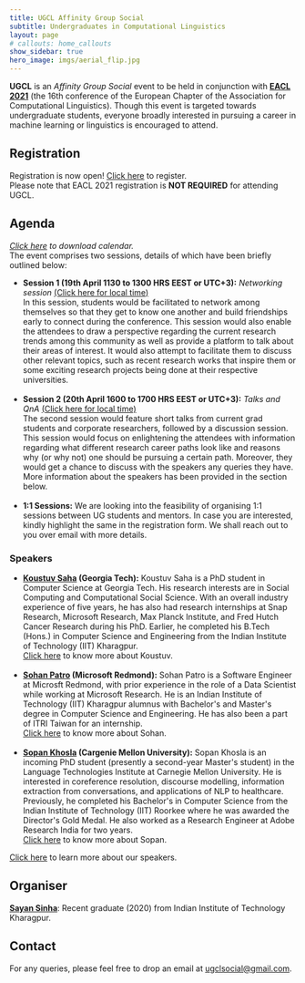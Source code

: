 ```yaml
---
title: UGCL Affinity Group Social
subtitle: Undergraduates in Computational Linguistics
layout: page
# callouts: home_callouts
show_sidebar: true
hero_image: imgs/aerial_flip.jpg
---
```


**UGCL** is an _Affinity Group Social_ event to be held in conjunction with <a href="https://2021.eacl.org/program/diversity/" target="_blank"><b>EACL 2021</b></a> (the 16th conference of the European Chapter of the Association for Computational Linguistics). Though this event is targeted towards undergraduate students, everyone broadly interested in pursuing a career in machine learning or linguistics is encouraged to attend.

## Registration
Registration is now open! <a href="https://docs.google.com/forms/d/e/1FAIpQLSeZ3jIU4g0hwQ1WR8AQT92_y6S5szqXl-RvcItzYtaDW6-ERA/viewform" target="_blank">Click here</a> to register.  
Please note that EACL 2021 registration is **NOT REQUIRED** for attending UGCL.

## Agenda
<i><a href="https://americast.github.io/ugcl.ics" target="_blank" download>Click here</a> to download calendar.</i>  
The event comprises two sessions, details of which have been briefly outlined below:

* **Session 1 (19th April 1130 to 1300 HRS EEST or UTC+3):** _Networking session_ <a href="https://www.timeanddate.com/worldclock/fixedtime.html?msg=UGCL+Session+1&iso=20210419T1130&p1=367&ah=1&am=30" target="_blank">(Click here for local time)</a>  
In this session, students would be facilitated to network among themselves so that they get to know one another and build friendships early to connect during the conference. This session would also enable the attendees to draw a perspective regarding the current research trends among this community as well as provide a platform to talk about their areas of interest. It would also attempt to facilitate them to discuss other relevant topics, such as recent research works that inspire them or some exciting research projects being done at their respective universities.  
&nbsp;  
* **Session 2 (20th April 1600 to 1700 HRS EEST or UTC+3):** _Talks and QnA_ <a href="https://www.timeanddate.com/worldclock/fixedtime.html?msg=UGCL+Session+2&iso=20210420T16&p1=367&ah=1" target="_blank">(Click here for local time)</a>  
The second session would feature short talks from current grad students and corporate researchers, followed by a discussion session. This session would focus on enlightening the attendees with information regarding what different research career paths look like and reasons why (or why not) one should be pursuing a certain path. Moreover, they would get a chance to discuss with the speakers any queries they have. More information about the speakers has been provided in the section below.  
&nbsp;  
* **1:1 Sessions:** We are looking into the feasibility of organising 1:1 sessions between UG students and mentors. In case you are interested, kindly highlight the same in the registration form. We shall reach out to you over email with more details.

### Speakers
* **[Koustuv Saha](/speakers/koustuv) (Georgia Tech):** Koustuv Saha is a PhD student in Computer Science at Georgia Tech. His research interests are in Social Computing and Computational Social Science. With an overall industry experience of five years, he has also had research internships at Snap Research, Microsoft Research, Max Planck Institute, and Fred Hutch Cancer Research during his PhD. Earlier, he completed his B.Tech (Hons.) in Computer Science and Engineering from the Indian Institute of Technology (IIT) Kharagpur.  
[Click here](/speakers/koustuv) to know more about Koustuv.  
&nbsp;  
* **[Sohan Patro](/speakers/sohan) (Microsoft Redmond):** Sohan Patro is a Software Engineer at Microsft Redmond, with prior experience in the role of a Data Scientist while working at Microsoft Research. He is an Indian Institute of Technology (IIT) Kharagpur alumnus with Bachelor's and Master's degree in Computer Science and Engineering. He has also been a part of ITRI Taiwan for an internship.  
[Click here](/speakers/sohan) to know more about Sohan.  
&nbsp;  
* **[Sopan Khosla](/speakers/sopan) (Cargenie Mellon University):** Sopan Khosla is an incoming PhD student (presently a second-year Master's student) in the Language Technologies Institute at Carnegie Mellon University. He is interested in coreference resolution, discourse modelling, information extraction from conversations, and applications of NLP to healthcare. Previously, he completed his Bachelor's in Computer Science from the Indian Institute of Technology (IIT) Roorkee where he was awarded the Director's Gold Medal. He also worked as a Research Engineer at Adobe Research India for two years.  
[Click here](/speakers/sopan) to know more about Sopan.  

[Click here](/speakers/koustuv) to learn more about our speakers.

## Organiser
[**Sayan Sinha**](/about/#organiser): Recent graduate (2020) from Indian Institute of Technology Kharagpur.

## Contact
For any queries, please feel free to drop an email at [ugclsocial@gmail.com](mailto:ugclsocial@gmail.com).

